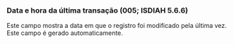 ### Data e hora da última transação (005; ISDIAH 5.6.6)
Este campo mostra a data em que o registro foi modificado pela última vez. Este campo é gerado automaticamente.
